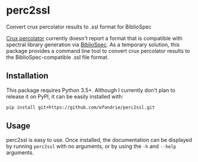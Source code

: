 # perc2ssl
Convert crux percolator results to .ssl format for BiblioSpec


[Crux percolator](http://crux.ms/commands/percolator.html) currently doesn't
report a format that is compatible with spectral library generation via
[BiblioSpec](https://skyline.ms/project/home/software/BiblioSpec/begin.view). As
a temporary solution, this package provides a command line tool to convert crux
percolator results to the BiblioSpec-compatible .ssl file format.

## Installation  
This package requires Python 3.5+. Although I currently don't plan to release it
on PyPI, it can be easily installed with:

```bash
pip install git+https://github.com/wfondrie/perc2ssl.git
```

## Usage  
perc2ssl is easy to use. Once installed, the documentation can be displayed by
running `perc2ssl` with no arguments, or by using the `-h` and `--help`
arguments.
